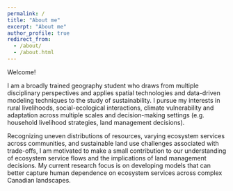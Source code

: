 ```yaml
---
permalink: /
title: "About me"
excerpt: "About me"
author_profile: true
redirect_from: 
  - /about/
  - /about.html
---
```


Welcome! 

I am a broadly trained geography student who draws from multiple disciplinary perspectives and applies spatial technologies and data-driven modeling techniques to the study of sustainability. I pursue my interests in rural livelihoods, social-ecological interactions, climate vulnerability and adaptation across multiple scales and decision-making settings (e.g. household livelihood strategies, land management decisions). 

Recognizing uneven distributions of resources, varying ecosystem services across communities, and sustainable land use challenges associated with trade-offs, I am motivated to make a small contribution to our understanding of ecosystem service flows and the implications of land management decisions. My current research focus is on developing models that can better capture human dependence on ecosystem services across complex Canadian landscapes. 
